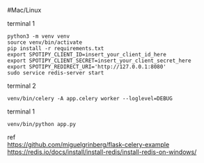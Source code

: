 #Mac/Linux

terminal 1
```
python3 -m venv venv
source venv/bin/activate
pip install -r requirements.txt
export SPOTIPY_CLIENT_ID=insert_your_client_id_here
export SPOTIPY_CLIENT_SECRET=insert_your_client_secret_here
export SPOTIPY_REDIRECT_URI='http://127.0.0.1:8080'
sudo service redis-server start
```

terminal 2
```
venv/bin/celery -A app.celery worker --loglevel=DEBUG
```

terminal 1
```
venv/bin/python app.py
```

ref  
<https://github.com/miguelgrinberg/flask-celery-example>  
<https://redis.io/docs/install/install-redis/install-redis-on-windows/>
